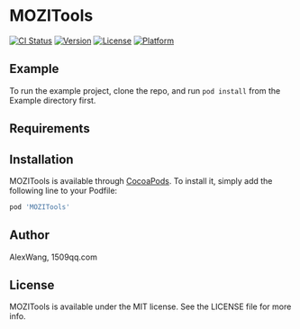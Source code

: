 # MOZITools

[![CI Status](https://img.shields.io/travis/AlexWang/MOZITools.svg?style=flat)](https://travis-ci.org/AlexWang/MOZITools)
[![Version](https://img.shields.io/cocoapods/v/MOZITools.svg?style=flat)](https://cocoapods.org/pods/MOZITools)
[![License](https://img.shields.io/cocoapods/l/MOZITools.svg?style=flat)](https://cocoapods.org/pods/MOZITools)
[![Platform](https://img.shields.io/cocoapods/p/MOZITools.svg?style=flat)](https://cocoapods.org/pods/MOZITools)

## Example

To run the example project, clone the repo, and run `pod install` from the Example directory first.

## Requirements

## Installation

MOZITools is available through [CocoaPods](https://cocoapods.org). To install
it, simply add the following line to your Podfile:

```ruby
pod 'MOZITools'
```

## Author

AlexWang, 1509qq.com

## License

MOZITools is available under the MIT license. See the LICENSE file for more info.
